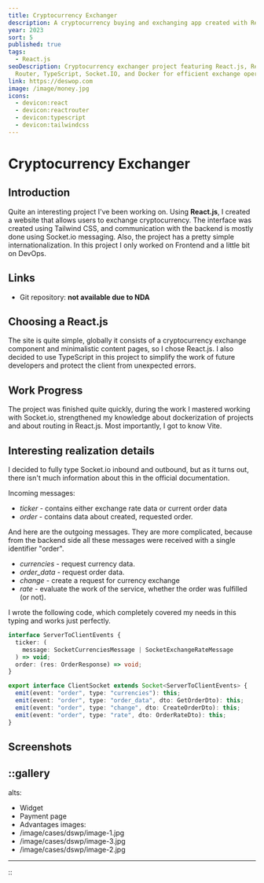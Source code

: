 ```yaml
---
title: Cryptocurrency Exchanger
description: A cryptocurrency buying and exchanging app created with React.js and Socket.IO.
year: 2023
sort: 5
published: true
tags:
  - React.js
seoDescription: Cryptocurrency exchanger project featuring React.js, React
  Router, TypeScript, Socket.IO, and Docker for efficient exchange operations.
link: https://deswop.com
image: /image/money.jpg
icons:
  - devicon:react
  - devicon:reactrouter
  - devicon:typescript
  - devicon:tailwindcss
---
```


# Cryptocurrency Exchanger

## Introduction

Quite an interesting project I've been working on. Using **React.js**, I created a website that allows users to exchange cryptocurrency. The interface was created using Tailwind CSS, and communication with the backend is mostly done using Socket.io messaging. Also, the project has a pretty simple internationalization. In this project I only worked on Frontend and a little bit on DevOps.

## Links

- Git repository: **not available due to NDA**

## Choosing a React.js

The site is quite simple, globally it consists of a cryptocurrency exchange component and minimalistic content pages, so I chose React.js. I also decided to use TypeScript in this project to simplify the work of future developers and protect the client from unexpected errors.

## Work Progress

The project was finished quite quickly, during the work I mastered working with Socket.io, strengthened my knowledge about dockerization of projects and about routing in React.js. Most importantly, I got to know Vite.

## Interesting realization details

I decided to fully type Socket.io inbound and outbound, but as it turns out, there isn't much information about this in the official documentation.

Incoming messages:

- _ticker_ - contains either exchange rate data or current order data
- _order_ - contains data about created, requested order.

And here are the outgoing messages. They are more complicated, because from the backend side all these messages were received with a single identifier "order".

- _currencies_ - request currency data.
- _order_data_ - request order data.
- _change_ - create a request for currency exchange
- _rate_ - evaluate the work of the service, whether the order was fulfilled (or not).

I wrote the following code, which completely covered my needs in this typing and works just perfectly.

```ts
interface ServerToClientEvents {
  ticker: (
    message: SocketCurrenciesMessage | SocketExchangeRateMessage
  ) => void;
  order: (res: OrderResponse) => void;
}

export interface ClientSocket extends Socket<ServerToClientEvents> {
  emit(event: "order", type: "currencies"): this;
  emit(event: "order", type: "order_data", dto: GetOrderDto): this;
  emit(event: "order", type: "change", dto: CreateOrderDto): this;
  emit(event: "order", type: "rate", dto: OrderRateDto): this;
}
```

## Screenshots

::gallery
---
alts:
- Widget
- Payment page
- Advantages
images:
- /image/cases/dswp/image-1.jpg
- /image/cases/dswp/image-3.jpg
- /image/cases/dswp/image-2.jpg
---
::
